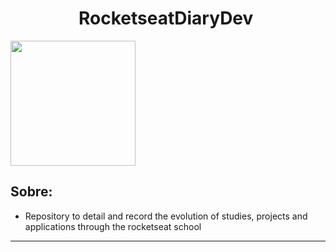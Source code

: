 
<h1 align="center">
    RocketseatDiaryDev <img src="">
</h1>
<img align="center" src"/src/assets/tecnologo_apple.png" width="200px" />

<h2>
    Sobre:
</h2>

- Repository to detail and record the evolution of studies, projects and applications through the rocketseat school

___________________________________________________________________________________________________ 


